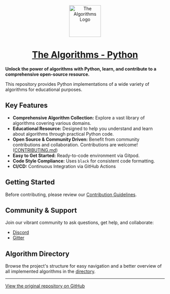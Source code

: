 <div align="center">
  <a href="https://github.com/TheAlgorithms/">
    <img src="https://raw.githubusercontent.com/TheAlgorithms/website/1cd824df116b27029f17c2d1b42d81731f28a920/public/logo.svg" height="100" alt="The Algorithms Logo">
  </a>
  <h1><a href="https://github.com/TheAlgorithms/">The Algorithms - Python</a></h1>
</div>

**Unlock the power of algorithms with Python, learn, and contribute to a comprehensive open-source resource.**

This repository provides Python implementations of a wide variety of algorithms for educational purposes.

## Key Features

*   **Comprehensive Algorithm Collection:** Explore a vast library of algorithms covering various domains.
*   **Educational Resource:**  Designed to help you understand and learn about algorithms through practical Python code.
*   **Open Source & Community Driven:**  Benefit from community contributions and collaboration.  Contributions are welcome! ([CONTRIBUTING.md](https://github.com/TheAlgorithms/Python/blob/master/CONTRIBUTING.md))
*   **Easy to Get Started:**  Ready-to-code environment via Gitpod.
*   **Code Style Compliance:**  Uses `black` for consistent code formatting.
*   **CI/CD:** Continuous Integration via GitHub Actions

## Getting Started

Before contributing, please review our [Contribution Guidelines](CONTRIBUTING.md).

## Community & Support

Join our vibrant community to ask questions, get help, and collaborate:

*   [Discord](https://the-algorithms.com/discord)
*   [Gitter](https://gitter.im/TheAlgorithms/community)

## Algorithm Directory

Browse the project's structure for easy navigation and a better overview of all implemented algorithms in the [directory](DIRECTORY.md).

---

[View the original repository on GitHub](https://github.com/TheAlgorithms/Python)
